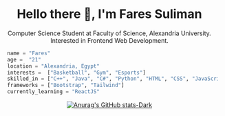 <h1 align="center">Hello there 👋, I'm Fares Suliman</h1>
<p align="center">Computer Science Student at Faculty of Science, Alexandria University.
  <br>
  Interested in Frontend Web Development.
</p>


```python
  name = "Fares"
  age =  "21"
  location = "Alexandria, Egypt"
  interests =  ["Basketball", "Gym", "Esports"]
  skilled_in = ["C++", "Java", "C#", "Python", "HTML", "CSS", "JavaScript", "TypeScript"]
  frameworks = ["Bootstrap", "Tailwind"]
  currently_learning = "ReactJS"
```

[<p align="center">![Anurag's GitHub stats-Dark](https://github-readme-stats.vercel.app/api?username=faressuliman&show_icons=true&theme=dark#gh-dark-mode-only)](https://github.com/anuraghazra/github-readme-stats#gh-dark-mode-only)</p>

